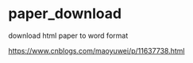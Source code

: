 # paper_download
download html paper to word format

https://www.cnblogs.com/maoyuwei/p/11637738.html
